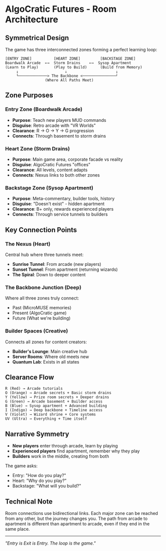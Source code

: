# AlgoCratic Futures - Room Architecture

## Symmetrical Design

The game has three interconnected zones forming a perfect learning loop:

```
[ENTRY ZONE]          [HEART ZONE]         [BACKSTAGE ZONE]
Boardwalk Arcade  ←→  Storm Drains    ←→  Sysop Apartment
(Learn to Play)       (Play to Build)      (Build from Memory)
     ↓                     ↓                      ↓
     └─────────────> The Backbone <───────────────┘
                  (Where All Paths Meet)
```

## Zone Purposes

### Entry Zone (Boardwalk Arcade)
- **Purpose**: Teach new players MUD commands
- **Disguise**: Retro arcade with "VR Worlds"
- **Clearance**: R → O → Y → G progression
- **Connects**: Through basement to storm drains

### Heart Zone (Storm Drains)  
- **Purpose**: Main game area, corporate facade vs reality
- **Disguise**: AlgoCratic Futures "offices"
- **Clearance**: All levels, content adapts
- **Connects**: Nexus links to both other zones

### Backstage Zone (Sysop Apartment)
- **Purpose**: Meta-commentary, builder tools, history
- **Disguise**: "Doesn't exist" - hidden apartment
- **Clearance**: B+ only, rewards experienced players
- **Connects**: Through service tunnels to builders

## Key Connection Points

### The Nexus (Heart)
Central hub where three tunnels meet:
- **Sunrise Tunnel**: From arcade (new players)
- **Sunset Tunnel**: From apartment (returning wizards)
- **The Spiral**: Down to deeper content

### The Backbone Junction (Deep)
Where all three zones truly connect:
- Past (MicroMUSE memories)
- Present (AlgoCratic game)
- Future (What we're building)

### Builder Spaces (Creative)
Connects all zones for content creators:
- **Builder's Lounge**: Main creative hub
- **Server Rooms**: Where old meets new
- **Quantum Lab**: Exists in all states

## Clearance Flow

```
R (Red) → Arcade tutorials
O (Orange) → Arcade secrets + Basic storm drains
Y (Yellow) → Prize room secrets + Deeper drains
G (Green) → Arcade basement + Builder access
B (Blue) → Sysop apartment + Advanced building
I (Indigo) → Deep backbone + Timeline access
V (Violet) → Wizard shrine + Core systems
UV (Ultra) → Everything + Time itself
```

## Narrative Symmetry

- **New players** enter through arcade, learn by playing
- **Experienced players** find apartment, remember why they play
- **Builders** work in the middle, creating from both

The game asks:
- Entry: "How do you play?"
- Heart: "Why do you play?"
- Backstage: "What will you build?"

## Technical Note

Room connections use bidirectional links. Each major zone can be reached from any other, but the journey changes you. The path from arcade to apartment is different than apartment to arcade, even if they end in the same place.

---

*"Entry is Exit is Entry. The loop is the game."*